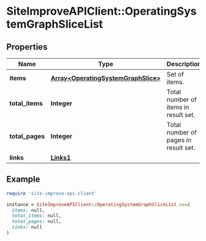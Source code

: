 # SiteImproveAPIClient::OperatingSystemGraphSliceList

## Properties

| Name | Type | Description | Notes |
| ---- | ---- | ----------- | ----- |
| **items** | [**Array&lt;OperatingSystemGraphSlice&gt;**](OperatingSystemGraphSlice.md) | Set of items. |  |
| **total_items** | **Integer** | Total number of items in result set. |  |
| **total_pages** | **Integer** | Total number of pages in result set. |  |
| **links** | [**Links1**](Links1.md) |  | [optional] |

## Example

```ruby
require 'site-improve-api-client'

instance = SiteImproveAPIClient::OperatingSystemGraphSliceList.new(
  items: null,
  total_items: null,
  total_pages: null,
  links: null
)
```

